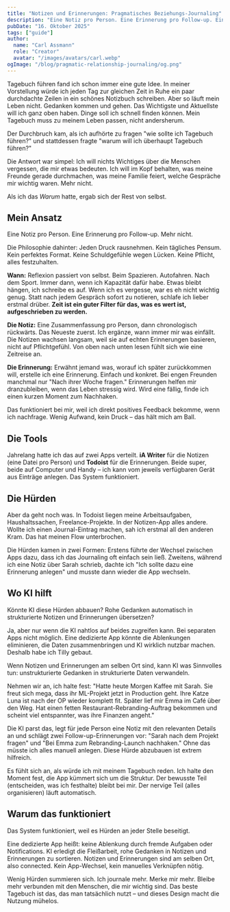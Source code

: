 ```yaml
---
title: "Notizen und Erinnerungen: Pragmatisches Beziehungs-Journaling"
description: "Eine Notiz pro Person. Eine Erinnerung pro Follow-up. Ein Journaling-System für Beziehungen, das man tatsächlich durchhalten kann."
pubDate: "16. Oktober 2025"
tags: ["guide"]
author:
  name: "Carl Assmann"
  role: "Creator"
  avatar: "/images/avatars/carl.webp"
ogImage: "/blog/pragmatic-relationship-journaling/og.png"
---
```


Tagebuch führen fand ich schon immer eine gute Idee. In meiner Vorstellung würde ich jeden Tag zur gleichen Zeit in Ruhe ein paar durchdachte Zeilen in ein schönes Notizbuch schreiben. Aber so läuft mein Leben nicht. Gedanken kommen und gehen. Das Wichtigste und Aktuellste will ich ganz oben haben. Dinge soll ich schnell finden können. Mein Tagebuch muss zu meinem Leben passen, nicht andersherum.

Der Durchbruch kam, als ich aufhörte zu fragen "wie sollte ich Tagebuch führen?" und stattdessen fragte "warum will ich überhaupt Tagebuch führen?"

Die Antwort war simpel: Ich will nichts Wichtiges über die Menschen vergessen, die mir etwas bedeuten. Ich will im Kopf behalten, was meine Freunde gerade durchmachen, was meine Familie feiert, welche Gespräche mir wichtig waren. Mehr nicht.

Als ich das _Warum_ hatte, ergab sich der Rest von selbst.

## Mein Ansatz

Eine Notiz pro Person. Eine Erinnerung pro Follow-up. Mehr nicht.

Die Philosophie dahinter: Jeden Druck rausnehmen. Kein tägliches Pensum. Kein perfektes Format. Keine Schuldgefühle wegen Lücken. Keine Pflicht, alles festzuhalten.

**Wann:** Reflexion passiert von selbst. Beim Spazieren. Autofahren. Nach dem Sport. Immer dann, wenn ich Kapazität dafür habe. Etwas bleibt hängen, ich schreibe es auf. Wenn ich es vergesse, war es eh nicht wichtig genug. Statt nach jedem Gespräch sofort zu notieren, schlafe ich lieber erstmal drüber. **Zeit ist ein guter Filter für das, was es wert ist, aufgeschrieben zu werden.**

**Die Notiz:** Eine Zusammenfassung pro Person, dann chronologisch rückwärts. Das Neueste zuerst. Ich ergänze, wann immer mir was einfällt. Die Notizen wachsen langsam, weil sie auf echten Erinnerungen basieren, nicht auf Pflichtgefühl. Von oben nach unten lesen fühlt sich wie eine Zeitreise an.

**Die Erinnerung:** Erwähnt jemand was, worauf ich später zurückkommen will, erstelle ich eine Erinnerung. Einfach und konkret. Bei engen Freunden manchmal nur "Nach ihrer Woche fragen." Erinnerungen helfen mir dranzubleiben, wenn das Leben stressig wird. Wird eine fällig, finde ich einen kurzen Moment zum Nachhaken.

Das funktioniert bei mir, weil ich direkt positives Feedback bekomme, wenn ich nachfrage. Wenig Aufwand, kein Druck – das hält mich am Ball.

## Die Tools

Jahrelang hatte ich das auf zwei Apps verteilt. **iA Writer** für die Notizen (eine Datei pro Person) und **Todoist** für die Erinnerungen. Beide super, beide auf Computer und Handy – ich kann vom jeweils verfügbaren Gerät aus Einträge anlegen. Das System funktioniert.

## Die Hürden

Aber da geht noch was. In Todoist liegen meine Arbeitsaufgaben, Haushaltssachen, Freelance-Projekte. In der Notizen-App alles andere. Wollte ich einen Journal-Eintrag machen, sah ich erstmal all den anderen Kram. Das hat meinen Flow unterbrochen.

Die Hürden kamen in zwei Formen: Erstens führte der Wechsel zwischen Apps dazu, dass ich das Journaling oft einfach sein ließ. Zweitens, während ich eine Notiz über Sarah schrieb, dachte ich "Ich sollte dazu eine Erinnerung anlegen" und musste dann wieder die App wechseln.

## Wo KI hilft

Könnte KI diese Hürden abbauen? Rohe Gedanken automatisch in strukturierte Notizen und Erinnerungen übersetzen?

Ja, aber nur wenn die KI nahtlos auf beides zugreifen kann. Bei separaten Apps nicht möglich. Eine dedizierte App könnte die Ablenkungen eliminieren, die Daten zusammenbringen und KI wirklich nutzbar machen. Deshalb habe ich Tilly gebaut.

Wenn Notizen und Erinnerungen am selben Ort sind, kann KI was Sinnvolles tun: unstrukturierte Gedanken in strukturierte Daten verwandeln.

Nehmen wir an, ich halte fest: "Hatte heute Morgen Kaffee mit Sarah. Sie freut sich mega, dass ihr ML-Projekt jetzt in Production geht. Ihre Katze Luna ist nach der OP wieder komplett fit. Später lief mir Emma im Café über den Weg. Hat einen fetten Restaurant-Rebranding-Auftrag bekommen und scheint viel entspannter, was ihre Finanzen angeht."

Die KI parst das, legt für jede Person eine Notiz mit den relevanten Details an und schlägt zwei Follow-up-Erinnerungen vor: "Sarah nach dem Projekt fragen" und "Bei Emma zum Rebranding-Launch nachhaken." Ohne das müsste ich alles manuell anlegen. Diese Hürde abzubauen ist extrem hilfreich.

Es fühlt sich an, als würde ich mit meinem Tagebuch reden. Ich halte den Moment fest, die App kümmert sich um die Struktur. Der bewusste Teil (entscheiden, was ich festhalte) bleibt bei mir. Der nervige Teil (alles organisieren) läuft automatisch.

## Warum das funktioniert

Das System funktioniert, weil es Hürden an jeder Stelle beseitigt.

Eine dedizierte App heißt: keine Ablenkung durch fremde Aufgaben oder Notifications. KI erledigt die Fleißarbeit, rohe Gedanken in Notizen und Erinnerungen zu sortieren. Notizen und Erinnerungen sind am selben Ort, also connected. Kein App-Wechsel, kein manuelles Verknüpfen nötig.

Wenig Hürden summieren sich. Ich journale mehr. Merke mir mehr. Bleibe mehr verbunden mit den Menschen, die mir wichtig sind. Das beste Tagebuch ist das, das man tatsächlich nutzt – und dieses Design macht die Nutzung mühelos.
